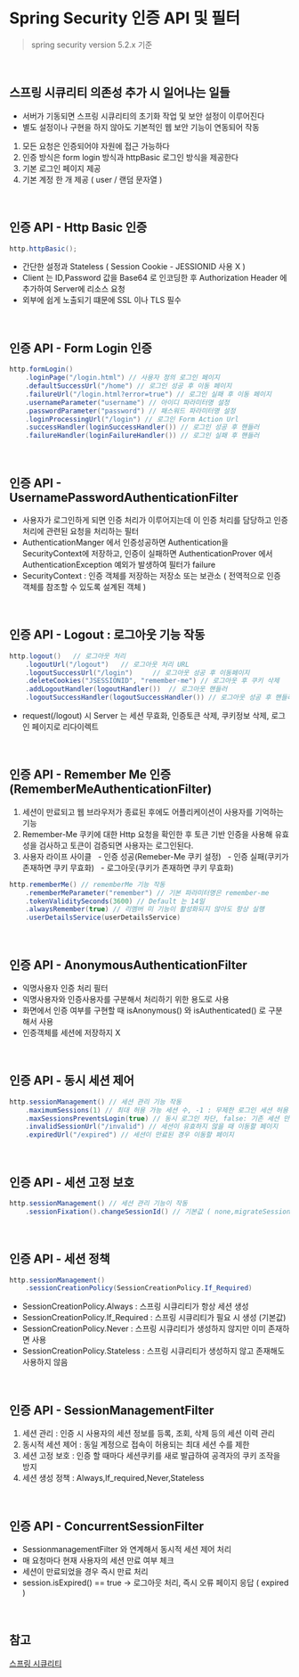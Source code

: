 # Spring Security 인증 API 및 필터
> spring security version 5.2.x 기준

<br>

## 스프링 시큐리티 의존성 추가 시 일어나는 일들
- 서버가 기동되면 스프링 시큐리티의 초기화 작업 및 보안 설정이 이루어진다
- 별도 설정이나 구현을 하지 않아도 기본적인 웹 보안 기능이 연동되어 작동
1. 모든 요청은 인증되어야 자원에 접근 가능하다
2. 인증 방식은 form login 방식과 httpBasic 로그인 방식을 제공한다
3. 기본 로그인 페이지 제공
4. 기본 계정 한 개 제공 ( user / 랜덤 문자열 )
  
<br>

## 인증 API - Http Basic 인증
```java
http.httpBasic();
```
- 간단한 설정과 Stateless ( Session Cookie - JESSIONID 사용 X )
- Client 는 ID,Password 값을 Base64 로 인코딩한 후 Authorization Header 에 추가하여 Server에 리소스 요청
- 외부에 쉽게 노출되기 떄문에 SSL 이나 TLS 필수

<br>

## 인증 API - Form Login 인증
  
```java
http.formLogin()
    .loginPage("/login.html") // 사용자 정의 로그인 페이지
    .defaultSuccessUrl("/home") // 로그인 성공 후 이동 페이지
    .failureUrl("/login.html?error=true") // 로그인 실패 후 이동 페이지
    .usernameParameter("username") // 아이디 파라미터명 설정
    .passwordParameter("password") // 패스워드 파라미터명 설정
    .loginProcessingUrl("/login") // 로그인 Form Action Url
    .successHandler(loginSuccessHandler()) // 로그인 성공 후 핸들러
    .failureHandler(loginFailureHandler()) // 로그인 실패 후 핸들러
```

<br>

## 인증 API - UsernamePasswordAuthenticationFilter 
- 사용자가 로그인하게 되면 인증 처리가 이루어지는데 이 인증 처리를 담당하고 인증 처리에 관련된 요청을 처리하는 필터
- AuthenticationManger 에서 인증성공하면 Authentication을 SecurityContext에 저장하고, 인증이 실패하면 AuthenticationProver 에서 AuthenticationException 예외가 발생하여 필터가 failure
- SecurityContext : 인증 객체를 저장하는 저장소 또는 보관소 ( 전역적으로 인증 객체를 참조할 수 있도록 설계된 객체 )

<br>

## 인증 API - Logout : 로그아웃 기능 작동
```java
http.logout()   // 로그아웃 처리
    .logoutUrl("/logout")   // 로그아웃 처리 URL
    .logoutSuccessUrl("/login")     // 로그아웃 성공 후 이동페이지
    .deleteCookies("JSESSIONID", "remember-me") // 로그아웃 후 쿠키 삭제
    .addLogoutHandler(logoutHandler())  // 로그아웃 핸들러
    .logoutSuccessHandler(logoutSuccessHandler()) // 로그아웃 성공 후 핸들러
```
- request(/logout) 시 Server 는 세션 무효화, 인증토큰 삭제, 쿠키정보 삭제, 로그인 페이지로 리다이렉트
  
<br>

## 인증 API - Remember Me 인증 (RememberMeAuthenticationFilter)
1. 세션이 만료되고 웹 브라우저가 종료된 후에도 어플리케이션이 사용자를 기억하는 기능
2. Remember-Me 쿠키에 대한 Http 요청을 확인한 후 토큰 기반 인증을 사용해 유효성을 검사하고 토큰이 검증되면 사용자는 로그인된다.
3. 사용자 라이프 사이클
  - 인증 성공(Remeber-Me 쿠키 설정)
  - 인증 실패(쿠키가 존재하면 쿠키 무효화)
  - 로그아웃(쿠키가 존재하면 쿠키 무효화)
```java
http.rememberMe() // rememberMe 기능 작동
    .rememberMeParameter("remember") // 기본 파라미터명은 remember-me
    .tokenValiditySeconds(3600) // Default 는 14일
    .alwaysRemember(true) // 리멤버 미 기능이 활성화되지 않아도 항상 실행
    .userDetailsService(userDetailsService)
```

<br>

## 인증 API - AnonymousAuthenticationFilter
- 익명사용자 인증 처리 필터
- 익명사용자와 인증사용자를 구분해서 처리하기 위한 용도로 사용
- 화면에서 인증 여부를 구현할 때 isAnonymous() 와 isAuthenticated() 로 구분해서 사용
- 인증객체를 세션에 저장하지 X

<br>

## 인증 API - 동시 세션 제어
```java
http.sessionManagement() // 세션 관리 기능 작동
    .maximumSessions(1) // 최대 허용 가능 세션 수, -1 : 무제한 로그인 세션 허용
    .maxSessionsPreventsLogin(true) // 동시 로그인 차단, false: 기존 세션 만료 (default)
    .invalidSessionUrl("/invalid") // 세션이 유효하지 않을 때 이동할 페이지
    .expiredUrl("/expired") // 세션이 만료된 경우 이동할 페이지
```

<br>

## 인증 API - 세션 고정 보호
```java
http.sessionManagement() // 세션 관리 기능이 작동
    .sessionFixation().changeSessionId() // 기본값 ( none,migrateSession,newSession )
```

<br>

## 인증 API - 세션 정책
```java
http.sessionManagement()
    .sessionCreationPolicy(SessionCreationPolicy.If_Required)
```
- SessionCreationPolicy.Always : 스프링 시큐리티가 항상 세션 생성
- SessionCreationPolicy.If_Required : 스프링 시큐리티가 필요 시 생성 (기본값)
- SessionCreationPolicy.Never : 스프링 시큐리티가 생성하지 않지만 이미 존재하면 사용
- SessionCreationPolicy.Stateless : 스프링 시큐리티가 생성하지 않고 존재해도 사용하지 않음

<br>

## 인증 API - SessionManagementFilter
1. 세션 관리 : 인증 시 사용자의 세션 정보를 등록, 조회, 삭제 등의 세션 이력 관리
2. 동시적 세션 제어 : 동일 계정으로 접속이 허용되는 최대 세션 수를 제한
3. 세션 고정 보호 : 인증 할 때마다 세션쿠키를 새로 발급하여 공격자의 쿠키 조작을 방지
4. 세션 생성 정책 : Always,If_required,Never,Stateless

<br>

## 인증 API - ConcurrentSessionFilter
- SessionmanagementFilter 와 연계해서 동시적 세션 제어 처리
- 매 요청마다 현재 사용자의 세션 만료 여부 체크
- 세션이 만료되었을 경우 즉시 만료 처리
- session.isExpired() == true → 로그아웃 처리, 즉시 오류 페이지 응답 ( expired )

<br>

## 참고
[스프링 시큐리티](https://inf.run/GJpP)